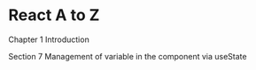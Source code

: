 # React A to Z

Chapter 1 Introduction

Section 7 Management of variable in the component via useState